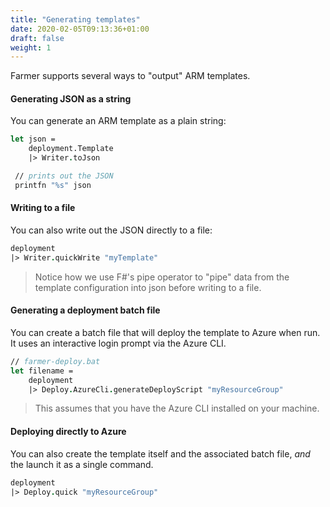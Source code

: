 ```yaml
---
title: "Generating templates"
date: 2020-02-05T09:13:36+01:00
draft: false
weight: 1
---
```


Farmer supports several ways to "output" ARM templates.

#### Generating JSON as a string
You can generate an ARM template as a plain string:

```fsharp
let json =
    deployment.Template
    |> Writer.toJson

 // prints out the JSON
 printfn "%s" json
```

#### Writing to a file
You can also write out the JSON directly to a file:

```fsharp
deployment
|> Writer.quickWrite "myTemplate"
```

> Notice how we use F#'s pipe operator to "pipe" data from the template configuration into json before writing to a file.

#### Generating a deployment batch file
You can create a batch file that will deploy the template to Azure when run. It uses an interactive
login prompt via the Azure CLI.

```fsharp
// farmer-deploy.bat
let filename =
    deployment
    |> Deploy.AzureCli.generateDeployScript "myResourceGroup"
```

> This assumes that you have the Azure CLI installed on your machine.

#### Deploying directly to Azure
You can also create the template itself and the associated batch file, *and* the launch it as a single command.

```fsharp
deployment
|> Deploy.quick "myResourceGroup"
```